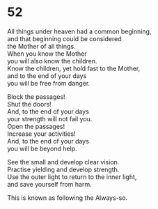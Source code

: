 # 52

All things under heaven had a common beginning,<br/>
and that beginning could be considered<br/>
the Mother of all things.<br/>
When you know the Mother<br/>
you will also know the children.<br/>
Know the children, yet hold fast to the Mother,<br/>
and to the end of your days<br/>
you will be free from danger.<br/>

Block the passages!<br/>
Shut the doors!<br/>
And, to the end of your days<br/>
your strength will not fail you.<br/>
Open the passages!<br/>
Increase your activities!<br/>
And, to the end of your days<br/>
you will be beyond help.<br/>

See the small and develop clear vision.<br/>
Practise yielding and develop strength.<br/>
Use the outer light to return to the inner light,<br/>
and save yourself from harm.<br/>

This is known as following the Always-so.<br/>